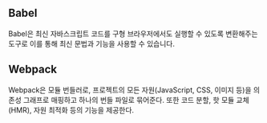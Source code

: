 ## Babel

Babel은 최신 자바스크립트 코드를 구형 브라우저에서도 실행할 수 있도록 변환해주는 도구로 이를 통해 최신 문법과 기능을 사용할 수 있습니다.

## Webpack

Webpack은 모듈 번들러로, 프로젝트의 모든 자원(JavaScript, CSS, 이미지 등)을 의존성 그래프로 매핑하고 하나의 번들 파일로 묶어준다. 또한 코드 분할, 핫 모듈 교체(HMR), 자원 최적화 등의 기능을 제공한다.
